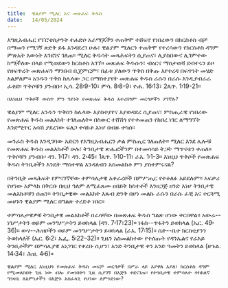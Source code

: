 ```yaml
---
title:  ዊልያም ሚለር እና መጽሐፍ ቅዱስ
date:   14/05/2024
---
```


እግዚአብሔር የፕሮቴስታንት ተሐድሶ አራማጆችን ተጠቅሞ ተሸፍኖ የነበረውን በክርስቶስ ብቻ በማመን የሚገኝ ጽድቅ ይፋ እንዳደረገ ሁሉ፣ ዊልያም ሚለርን ተጠቅሞ የተረሳውን የክርስቶስ ዳግም ምጽአት እውነት እንደገና ገለጠ። ሚለር ቅዱሳት መጻሕፍትን ሲያጠና፣ ሊያስበውና ሊገምተው ከሚችለው በላይ የሚወደውን ክርስቶስ አገኘ። መጽሐፍ ቅዱሱን፣ ብዕርና ማስታወሻ ደብተሩን ይዞ የዘፍጥረት መጽሐፍን ማንበብ ቢጀምርም፣ በፊቱ ያለውን ጥቅስ በቅጡ እየተረዳ በፍጥነት መሄድ አልቻለም። አንዱን ጥቅስ ከሌላው ጋር በማስተያየት መጽሐፍ ቅዱስ ራሱን በራሱ እንዲያብራራ ፈቀደ። ጥቅሶቹን ያንብቡ፡ ኢሳ. 28፡9-10፣ ምሳ. 8፡8-9፣ ዮሐ. 16፡13፣ 2ጴጥ. 1፡19-21።

`በእነዚህ ጥቅሶች ውስጥ ምን ዓይነት የመጽሐፍ ቅዱስ አተረጓጎም መርኅዎችን ያገኛሉ?`

ዊልያም ሚለር አንዱን ጥቅስን ከሌላው እያስተያየና እያወዳደረ ሲያጠና፣ ምስጢራዊ የነበረው የመጽሐፍ ቅዱስ መልእክት ተገለጠለት። በስውር ተሸሽጎ የተቀመጠን የከበረ ነገር ለማግኘት እንደሚጥር አሳሽ ያደረገው ፍለጋ ተሳክቶ እነሆ በብዙ ተካሰ።

መንፈስ ቅዱስ እንዲገባው አድርጎ የእግዚአብሔርን ቃል ምስጢር ገለጠለት። ሚለር እንደ ሌሎቹ የመጽሐፍ ቅዱስ መልእክቶች ሁሉ፣ ትንቢታዊ ጽሑፎችንም በተመሳሳይ ትጋት ማጥናቱን ቀጠለ። ጥቅሶቹን ያንብቡ፡ ዳን. 1፡17፣ ዳን. 2፡45፣ 1ጴጥ. 1፡10-11፣ ራእ. 1፡1-3። እነዚህ ጥቅሶች የመጽሐፍ ቅዱስ ትንቢቶችን እንዴት ማስተዋል እንዳለብን አስመልክቶ ምን ያስተምሩናል?


በትንቢት መጻሕፍት የምናገኛቸው ተምሳሌታዊ አቀራረቦች በምሥጢር የተቆለፉ አይደሉም። አፍቃሪ የሆነው አምላክ በቅርቡ በዚህ ዓለም ለሚፈጸሙ ዐበይት ክስተቶች እንዘጋጅ ዘንድ እነሆ ትንቢታዊ መልእክቶቹን ሰጠን። ትንቢታዊው መልእክት እጹብ ድንቅ በሆነ መልኩ ራሱን በራሱ ፈቺ እና ተርጓሚ መሆኑን ዊልያም ሚለር በግልጽ ተረድቶ ነበር።

ተምሳሌታዊዎቹ ትንቢታዊ መልእክቶች በራሳቸው በመጽሐፍ ቅዱስ ግልጽ ሆነው ቀርበዋል። አውሬ--ነገሥታትን ወይም መንግሥታትን ይወክላል (ዳን. 7፡17፣23)። ነፋስ--ጥፋትን ይወክላል (ኤር. 49፡36)። ውሃ--ሕዝቦችን ወይም መንግሥታትን ይወክላል (ራእ. 17፡15)። ሴት--ቤተ ክርስቲያንን ትወክላለች (ኤር. 6፡2፣ ኤፌ. 5፡22–32)። ጊዜን አስመልክተው የተሰጡት የዳንኤልና የራእይ ትንቢቶችም በምሳሌያዊ አነጋገር የቀረቡ ሲሆን፣ አንድ ትንቢታዊ ቀን አንድ ዓመትን ይወክላል (ዘኁል. 14፡34፣ ሕዝ. 4፡6)።

`ዊልያም ሚለር እነዚህን የመጽሐፍ ቅዱስ መፍቻ መርኅዎች በሥራ ላይ እያዋለ እያለ፣ ክርስቶስ ዳግም የሚመለስበት ጊዜ ነው ብሎ ያመነበትን ጊዜ ሲያገኝ በእጅጉ ተደናገጠ። የትንቢታዊ ተምሳሌት ትክክለኛ ግንዛቤ ለእምነታችን በእጅጉ አስፈላጊ የሆነው ለምንድነው?`